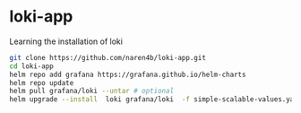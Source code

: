 # loki-app
Learning the installation of loki

```bash
git clone https://github.com/naren4b/loki-app.git
cd loki-app
helm repo add grafana https://grafana.github.io/helm-charts
helm repo update
helm pull grafana/loki --untar # optional
helm upgrade --install  loki grafana/loki  -f simple-scalable-values.yaml -f my-values.yaml 
```
